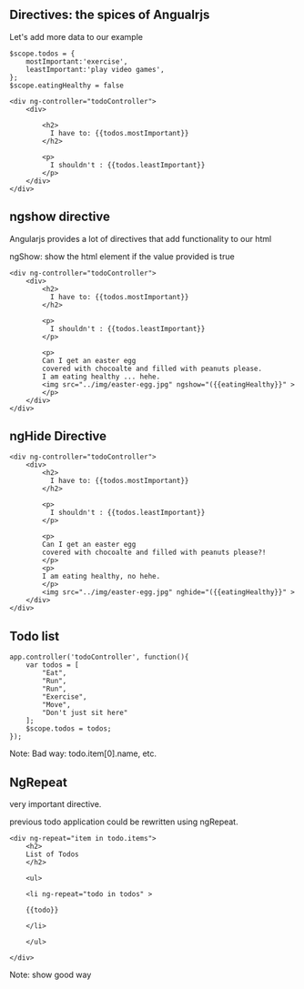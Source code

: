 ## Directives: the spices of Angualrjs

Let's add more data to our example

```
$scope.todos = {
    mostImportant:'exercise',
    leastImportant:'play video games',
};
$scope.eatingHealthy = false
```

```
<div ng-controller="todoController">
    <div>
    
        <h2>
          I have to: {{todos.mostImportant}}
        </h2>
        
        <p>
          I shouldn't : {{todos.leastImportant}}
        </p>
    </div>
</div>
```


## ngshow directive

Angularjs provides a lot of directives that add functionality to our html

ngShow: show the html element if the value provided is true

```
<div ng-controller="todoController">
    <div>
        <h2>
          I have to: {{todos.mostImportant}}
        </h2>
        
        <p>
          I shouldn't : {{todos.leastImportant}}
        </p>
        
        <p>
        Can I get an easter egg
        covered with chocoalte and filled with peanuts please. 
        I am eating healthy ... hehe.
        <img src="../img/easter-egg.jpg" ngshow="({{eatingHealthy}}" >
        </p>
    </div>
</div>
```
<!-- .element: class="fragment" -->


## ngHide Directive

```
<div ng-controller="todoController">
    <div>
        <h2>
          I have to: {{todos.mostImportant}}
        </h2>
        
        <p>
          I shouldn't : {{todos.leastImportant}}
        </p>
        
        <p>
        Can I get an easter egg
        covered with chocoalte and filled with peanuts please?!
        </p>
        <p>
        I am eating healthy, no hehe.
        </p>
        <img src="../img/easter-egg.jpg" nghide="({{eatingHealthy}}" >
    </div>
</div>
```
<!-- .element: class="fragment" -->


## Todo list

```
app.controller('todoController', function(){
    var todos = [
        "Eat",
        "Run",
        "Run",
        "Exercise",
        "Move",
        "Don't just sit here"
    ];
    $scope.todos = todos;
});
```

Note: Bad way: todo.item[0].name, etc.


## NgRepeat

very important directive.

previous todo application could be rewritten using ngRepeat.

```
<div ng-repeat="item in todo.items">
    <h2>
    List of Todos
    </h2>
    
    <ul>
    
    <li ng-repeat="todo in todos" >
    
    {{todo}}
    
    </li>
    
    </ul>
    
</div>
```
Note: show good way

